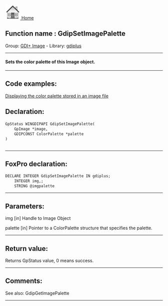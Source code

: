 [<img src="../../images/home.png"> Home ](https://github.com/VFPX/Win32API)  

## Function name : GdipSetImagePalette
Group: [GDI+ Image](../../functions_group.md#GDIplus_Image)  -  Library: [gdiplus](../../Libraries.md#gdiplus)  
***  


#### Sets the color palette of this Image object.

***  


## Code examples:
[Displaying the color palette stored in an image file](../../samples/sample_529.md)  

## Declaration:
```foxpro  
GpStatus WINGDIPAPI GdipSetImagePalette(
	GpImage *image,
	GDIPCONST ColorPalette *palette
)
  
```  
***  


## FoxPro declaration:
```foxpro  
DECLARE INTEGER GdipSetImagePalette IN gdiplus;
	INTEGER img,;
	STRING @imgpalette  
```  
***  


## Parameters:
img
[in] Handle to Image Object

palette
[in] Pointer to a ColorPalette structure that specifies the palette.  
***  


## Return value:
Returns GpStatus value, 0 means success.   
***  


## Comments:
See also: GdipGetImagePalette   
  
***  

